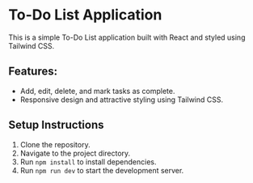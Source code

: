# To-Do List Application

This is a simple To-Do List application built with React and styled using Tailwind CSS.

## Features:
- Add, edit, delete, and mark tasks as complete.
- Responsive design and attractive styling using Tailwind CSS.
## Setup Instructions
1. Clone the repository.
2. Navigate to the project directory.
3. Run `npm install` to install dependencies.
4. Run `npm run dev` to start the development server.